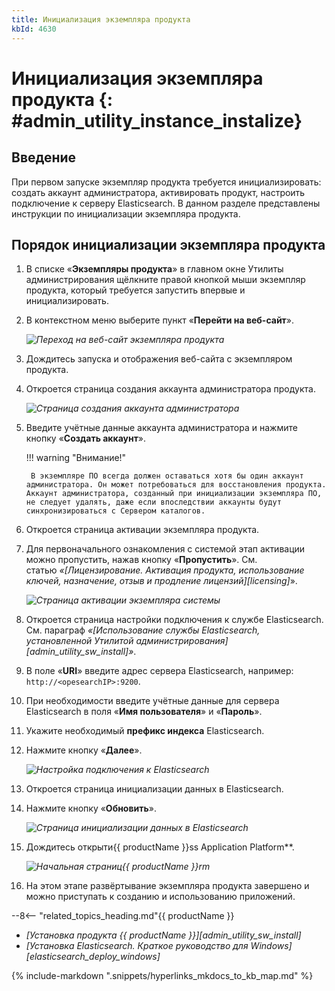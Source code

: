 ```yaml
---
title: Инициализация экземпляра продукта
kbId: 4630
---
```


# Инициализация экземпляра продукта {: #admin_utility_instance_instalize}

## Введение

При первом запуске экземпляр продукта требуется инициализировать: создать аккаунт администратора, активировать продукт, настроить подключение к серверу Elasticsearch. В данном разделе представлены инструкции по инициализации экземпляра продукта.

## Порядок инициализации экземпляра продукта

1. В списке «**Экземпляры продукта**» в главном окне Утилиты администрирования щёлкните правой кнопкой мыши экземпляр продукта, который требуется запустить впервые и инициализировать.
2. В контекстном меню выберите пункт «**Перейти на веб-сайт**».

    _![Переход на веб-сайт экземпляра продукта](https://kb.comindware.ru/assets/img_668264014c41e.png)_

3. Дождитесь запуска и отображения веб-сайта с экземпляром продукта.
4. Откроется страница создания аккаунта администратора продукта.

    _![Страница создания аккаунта администратора](https://kb.comindware.ru/assets/administration_tool6.png)_

5. Введите учётные данные аккаунта администратора и нажмите кнопку «**Создать аккаунт**».

    !!! warning "Внимание!"

        В экземпляре ПО всегда должен оставаться хотя бы один аккаунт администратора. Он может потребоваться для восстановления продукта. Аккаунт администратора, созданный при инициализации экземпляра ПО, не следует удалять, даже если впоследствии аккаунты будут синхронизироваться с Сервером каталогов.

6. Откроется страница активации экземпляра продукта.
7. Для первоначального ознакомления с системой этап активации можно пропустить, нажав кнопку «**Пропустить**». См. статью *«[Лицензирование. Активация продукта, использование ключей, назначение, отзыв и продление лицензий][licensing]*».

    _![Страница активации экземпляра системы](https://kb.comindware.ru/assets/administration_tool7.png)_

8. Откроется страница настройки подключения к службе Elasticsearch. См. параграф *«[Использование службы Elasticsearch, установленной Утилитой администрирования][admin_utility_sw_install]»*.
9. В поле «**URI**» введите адрес сервера Elasticsearch, например: `http://<opesearchIP>:9200`.
10. При необходимости введите учётные данные для сервера Elasticsearch в поля «**Имя пользователя**» и «**Пароль**».
11. Укажите необходимый **префикс индекса** Elasticsearch.
12. Нажмите кнопку «**Далее**».

    _![Настройка подключения к Elasticsearch](https://kb.comindware.ru/assets/administration_tool8.png)_

13. Откроется страница инициализации данных в Elasticsearch.
14. Нажмите кнопку «**Обновить**».

    _![Страница инициализации данных в Elasticsearch](https://kb.comindware.ru/assets/administration_tool9.png)_

15. Дождитесь открыти{{ productName }}ss Application Platform**.

    _![Начальная страниц{{ productName }}rm](https://kb.comindware.ru/assets/administration_tool10.png)_

16. На этом этапе развёртывание экземпляра продукта завершено и можно приступать к созданию и использованию приложений.

<div class="relatedTopics" markdown="block">

--8<-- "related_topics_heading.md"{{ productName }}

- _[Установка продукта {{ productName }}][admin_utility_sw_install]_
- _[Установка Elasticsearch. Краткое руководство для Windows][elasticsearch_deploy_windows]_

</div>

{% include-markdown ".snippets/hyperlinks_mkdocs_to_kb_map.md" %}
